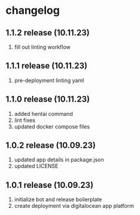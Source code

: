 # changelog

## 1.1.2 release (10.11.23)
1. fill out linting workflow

## 1.1.1 release (10.11.23)
1. pre-deployment linting yaml

## 1.1.0 release (10.11.23)
1. added hentai command
2. lint fixes
3. updated docker compose files

## 1.0.2 release (10.09.23)
1. updated app details in package.json
2. updated LICENSE

## 1.0.1 release (10.09.23)
1. initialize bot and release boilerplate
2. create deployment via digitalocean app platform